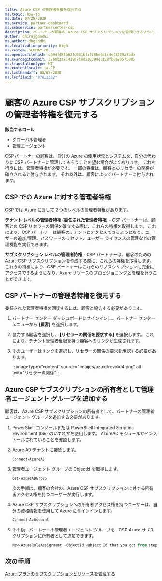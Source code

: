 ```yaml
---
title: Azure CSP の管理者特権を復元する
ms.topic: how-to
ms.date: 07/28/2020
ms.service: partner-dashboard
ms.subservice: partnercenter-csp
description: パートナーが顧客の Azure CSP サブスクリプションを管理できるように、顧客がパートナーの管理者特権を復元する方法について説明します。
author: dhirajgandhi
ms.author: dhgandhi
ms.localizationpriority: High
ms.custom: SEOMAY.20
ms.openlocfilehash: c694f48fb62fc031bfaf78be6a1c4e43629a7adb
ms.sourcegitcommit: 37b0b2a7141907c8d21839de3128fb8a98575886
ms.translationtype: HT
ms.contentlocale: ja-JP
ms.lasthandoff: 08/05/2020
ms.locfileid: "87811332"
---
```

# <a name="reinstate-admin-privileges-for-a-customers-azure-csp-subscriptions"></a>顧客の Azure CSP サブスクリプションの管理者特権を復元する  

**該当するロール**

- グローバル管理者
- 管理エージェント

CSP パートナーの顧客は、自分の Azure の使用状況とシステムを、自分の代わりに CSP パートナーに管理してもらうことを望む場合がよくあります。 これを行うには、管理者特権が必要です。 一部の特権は、顧客とのリセラーの関係が確立されると付与されます。 それ以外は、顧客によってパートナーに付与されます。

## <a name="admin-privileges-for-azure-in-csp"></a>CSP での Azure に対する管理者特権

CSP では Azure に対して 2 つのレベルの管理者特権があります。

**テナント レベルの管理者特権** (**委任された管理者特権**) - CSP パートナーは、顧客との CSP リセラーの関係を確立する際に、これらの特権を取得します。 これにより、CSP パートナーは顧客のテナントにアクセスできるようになり、ユーザーの追加/管理、パスワードのリセット、ユーザー ライセンスの管理などの管理機能を実行できます。

**サブスクリプション レベルの管理者特権** - CSP パートナーは、顧客のための Azure CSP サブスクリプションを作成する際に、これらの特権を取得します。 これらの特権により、CSP パートナーはこれらのサブスクリプションに完全にアクセスできるようになり、Azure リソースのプロビジョニングと管理を行うことができます。

## <a name="reinstate-csp-partners-admin-privileges"></a>CSP パートナーの管理者特権を復元する

委任された管理者特権を回復するには、顧客と協力する必要があります。

1. パートナー センター ダッシュボードにサインインし、パートナー センター メニューから **[顧客]** を選択します。

2. 協力する顧客を選択し、 **[リセラーの関係を要求する]** を選択します。 これにより、テナント管理者権限を持つ顧客へのリンクが生成されます。

3. そのユーザーはリンクを選択し、リセラーの関係の要求を承認する必要があります。

   :::image type="content" source="images/azure/revoke4.png" alt-text="リセラーの関係":::

## <a name="adding-the-admin-agents-group-as-an-owner-for-the-azure-csp-subscription"></a>Azure CSP サブスクリプションの所有者として管理者エージェント グループを追加する

顧客は、Azure CSP サブスクリプションの所有者として、パートナーの管理者エージェント グループを追加する必要があります。

1. PowerShell コンソールまたは PowerShell Integrated Scripting Environment (ISE) のいずれかを使用します。 AzureAD モジュールがインストールされていることを確認します。

2. Azure AD テナントに接続します。

   ```powershell
   Connect-AzureAD
   ```

3. 管理者エージェント グループの ObjectId を取得します。

   ```powershell
   Get-AzureADGroup
   ```
   次の手順は、顧客の会社の、Azure CSP サブスクリプションに対する所有者アクセス権を持つユーザーが実行します。

4. Azure CSP サブスクリプションへの所有者アクセス権を持つユーザーは、自分の資格情報を使用して Azure にサインインします。

   ```powershell
   Connect-AzAccount
   ```

5. その後、パートナーの管理者エージェント グループを、CSP Azure サブスクリプションに所有者として追加できます。

    ```powershell
    New-AzureRoleAssignment -ObjectId <Object Id that you got from step 3> -RoleDefinitionName Owner -Scope "/subscriptions/<SubscriptionId of CSP subscription>"
    ```

## <a name="next-steps"></a>次の手順

[Azure プランのサブスクリプションとリソースを管理する](azure-plan-manage.md)
